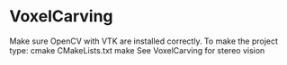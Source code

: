 VoxelCarving
============
Make sure OpenCV with VTK are installed correctly. To make the project type:
cmake CMakeLists.txt
make
See VoxelCarving for stereo vision
